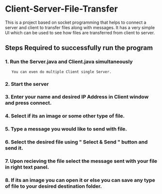 # Client-Server-File-Transfer
This is a project based on socket programming that helps to connect a server and client to transfer files along with messages.
It has a very simple UI which can be used to see how files are transferred from client to server.

## Steps Required to successfully run the program

### 1. Run the Server.java and Client.java simultaneously
       You can even do multiple Client single Server.
### 2. Start the server
### 3. Enter your name and desired IP Address in Client window and press connect.
### 4. Select if its an image or some other type of file.
### 5. Type a message you would like to send with file.
### 6. Select the desired file using " Select & Send " button and send it.
### 7. Upon recieving the file select the message sent with your file in right text panel.
### 8. If its an image you can open it or else you can save any type of file to your desired destination folder.
